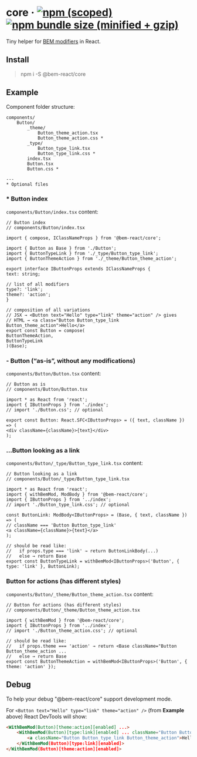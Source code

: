# core &middot; [![npm (scoped)](https://img.shields.io/npm/v/@bem-react/core.svg)](https://www.npmjs.com/package/@bem-react/core) [![npm bundle size (minified + gzip)](https://img.shields.io/bundlephobia/minzip/@bem-react/core.svg)](https://bundlephobia.com/result?p=@bem-react/core)

Tiny helper for [BEM modifiers](https://en.bem.info/methodology/key-concepts/#modifier) in React.

## Install

> npm i -S @bem-react/core

## Example


Component folder structure:

```
components/
    Button/
        _theme/
            Button_theme_action.tsx
            Button_theme_action.css *
        _type/
            Button_type_link.tsx
            Button_type_link.css *
        index.tsx
        Button.tsx
        Button.css *

---
* Optional files
```

### * Button index

`components/Button/index.tsx` content:

```tsx
// Button index
// components/Button/index.tsx

import { compose, IClassNameProps } from '@bem-react/core';

import { Button as Base } from './Button';
import { ButtonTypeLink } from './_type/Button_type_link';
import { ButtonThemeAction } from './_theme/Button_theme_action';

export interface IButtonProps extends IClassNameProps {
text: string;

// list of all modifiers
type?: 'link';
theme?: 'action';
}

// composition of all variations
// JSX → <Button text="Hello" type="link" theme="action" /> gives
// HTML → <a class="Button Button_type_link Button_theme_action">Hello</a>
export const Button = compose(
ButtonThemeAction,
ButtonTypeLink
)(Base);
```

### - Button (“as-is”, without any modifications)

`components/Button/Button.tsx` content:

```tsx
// Button as is
// components/Button/Button.tsx

import * as React from 'react';
import { IButtonProps } from './index';
// import './Button.css'; // optional

export const Button: React.SFC<IButtonProps> = ({ text, className }) => (
<div className={className}>{text}</div>
);
```

### ...Button looking as a link

`components/Button/_type/Button_type_link.tsx` content:

```tsx
// Button looking as a link
// components/Button/_type/Button_type_link.tsx

import * as React from 'react';
import { withBemMod, ModBody } from '@bem-react/core';
import { IButtonProps } from '../index';
// import './Button_type_link.css'; // optional

const ButtonLink: ModBody<IButtonProps> = (Base, { text, className }) => (
// className === 'Button Button_type_link'
<a className={className}>{text}</a>
);

// should be read like:
//   if props.type === 'link' → return ButtonLinkBody(...)
//   else → return Base
export const ButtonTypeLink = withBemMod<IButtonProps>('Button', { type: 'link' }, ButtonLink);
```

### Button for actions (has different styles)

`components/Button/_theme/Button_theme_action.tsx` content:

```tsx
// Button for actions (has different styles)
// components/Button/_theme/Button_theme_action.tsx

import { withBemMod } from '@bem-react/core';
import { IButtonProps } from '../index';
// import './Button_theme_action.css'; // optional

// should be read like:
//   if props.theme === 'action' → return <Base className="Button Button_theme_action ...
//   else → return Base
export const ButtonThemeAction = withBemMod<IButtonProps>('Button', { theme: 'action' });
```

## Debug

To help your debug "@bem-react/core" support development mode.

For `<Button text="Hello" type="link" theme="action" />` (from **Example** above) React DevTools will show:

```html
<WithBemMod(Button)[theme:action][enabled] ...>
    <WithBemMod(Button)[type:link][enabled] ... className="Button Button_theme_action">
        <a className="Button Button_type_link Button_theme_action">Hello</a>
    </WithBemMod(Button)[type:link][enabled]>
</WithBemMod(Button)[theme:action][enabled]>
```
